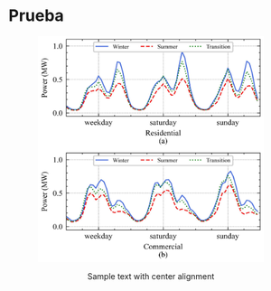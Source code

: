 # Prueba



<p align="center" width="100%">
    <img src="https://github.com/CarlosGS20/Typical-load-profile-MV-CIGRE-benchmark/blob/main/Profiles_consumption_disaggregation.jpg" width="400" height="400">
</p>
<p style="text-align: center;">Sample text with center alignment</p>
